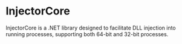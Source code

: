 # InjectorCore
InjectorCore is a .NET library designed to facilitate DLL injection into running processes, supporting both 64-bit and 32-bit processes.
